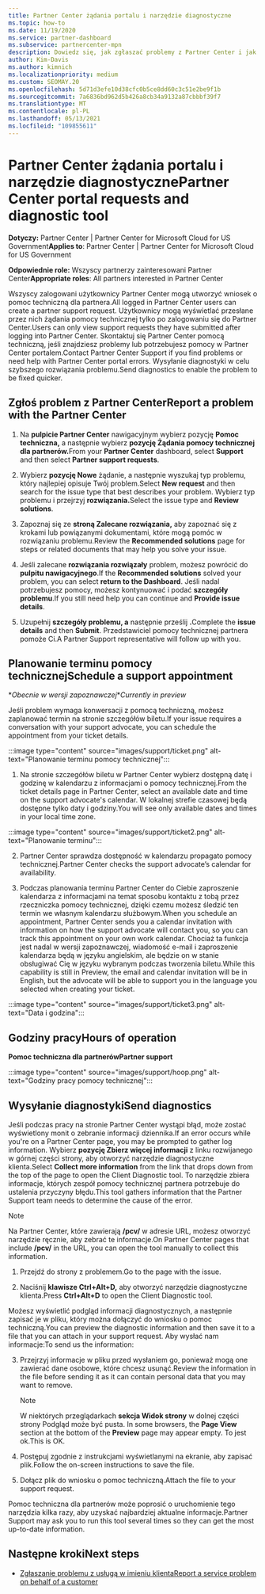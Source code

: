 ```yaml
---
title: Partner Center żądania portalu i narzędzie diagnostyczne
ms.topic: how-to
ms.date: 11/19/2020
ms.service: partner-dashboard
ms.subservice: partnercenter-mpn
description: Dowiedz się, jak zgłaszać problemy z Partner Center i jak zbierać informacje diagnostyczne dla zespołu pomocy technicznej partnera.
author: Kim-Davis
ms.author: kimnich
ms.localizationpriority: medium
ms.custom: SEOMAY.20
ms.openlocfilehash: 5d71d3efe10d38cfc0b5ce8dd60c3c51e2be9f1b
ms.sourcegitcommit: 7a6836bd962d5b426a8cb34a9132a87cbbbf39f7
ms.translationtype: MT
ms.contentlocale: pl-PL
ms.lasthandoff: 05/13/2021
ms.locfileid: "109855611"
---
```

# <a name="partner-center-portal-requests-and-diagnostic-tool"></a><span data-ttu-id="46a06-103">Partner Center żądania portalu i narzędzie diagnostyczne</span><span class="sxs-lookup"><span data-stu-id="46a06-103">Partner Center portal requests and diagnostic tool</span></span>

<span data-ttu-id="46a06-104">**Dotyczy:** Partner Center | Partner Center for Microsoft Cloud for US Government</span><span class="sxs-lookup"><span data-stu-id="46a06-104">**Applies to**: Partner Center | Partner Center for Microsoft Cloud for US Government</span></span>

<span data-ttu-id="46a06-105">**Odpowiednie role:** Wszyscy partnerzy zainteresowani Partner Center</span><span class="sxs-lookup"><span data-stu-id="46a06-105">**Appropriate roles**: All partners interested in Partner Center</span></span>

<span data-ttu-id="46a06-106">Wszyscy zalogowani użytkownicy Partner Center mogą utworzyć wniosek o pomoc techniczną dla partnera.</span><span class="sxs-lookup"><span data-stu-id="46a06-106">All logged in Partner Center users can create a partner support request.</span></span> <span data-ttu-id="46a06-107">Użytkownicy mogą wyświetlać przesłane przez nich żądania pomocy technicznej tylko po zalogowaniu się do Partner Center.</span><span class="sxs-lookup"><span data-stu-id="46a06-107">Users can only view support requests they have submitted after logging into Partner Center.</span></span>
<span data-ttu-id="46a06-108">Skontaktuj się Partner Center pomocą techniczną, jeśli znajdziesz problemy lub potrzebujesz pomocy w Partner Center portalem.</span><span class="sxs-lookup"><span data-stu-id="46a06-108">Contact Partner Center Support if you find problems or need help with Partner Center portal errors.</span></span> <span data-ttu-id="46a06-109">Wysyłanie diagnostyki w celu szybszego rozwiązania problemu.</span><span class="sxs-lookup"><span data-stu-id="46a06-109">Send diagnostics to enable the problem to be fixed quicker.</span></span>

## <a name="report-a-problem-with-the-partner-center"></a><span data-ttu-id="46a06-110">Zgłoś problem z Partner Center</span><span class="sxs-lookup"><span data-stu-id="46a06-110">Report a problem with the Partner Center</span></span>

1. <span data-ttu-id="46a06-111">Na **pulpicie Partner Center** nawigacyjnym wybierz pozycję **Pomoc techniczna,** a następnie wybierz **pozycję Żądania pomocy technicznej dla partnerów.**</span><span class="sxs-lookup"><span data-stu-id="46a06-111">From your **Partner Center** dashboard, select **Support** and then select **Partner support requests**.</span></span>

2. <span data-ttu-id="46a06-112">Wybierz **pozycję Nowe** żądanie, a następnie wyszukaj typ problemu, który najlepiej opisuje Twój problem.</span><span class="sxs-lookup"><span data-stu-id="46a06-112">Select **New request** and then search for the issue type that best describes your problem.</span></span> <span data-ttu-id="46a06-113">Wybierz typ problemu i przejrzyj **rozwiązania.**</span><span class="sxs-lookup"><span data-stu-id="46a06-113">Select the issue type and **Review solutions**.</span></span>

3. <span data-ttu-id="46a06-114">Zapoznaj się ze **stroną Zalecane rozwiązania,** aby zapoznać się z krokami lub powiązanymi dokumentami, które mogą pomóc w rozwiązaniu problemu.</span><span class="sxs-lookup"><span data-stu-id="46a06-114">Review the **Recommended solutions** page for steps or related documents that may help you solve your issue.</span></span>

4. <span data-ttu-id="46a06-115">Jeśli zalecane **rozwiązania rozwiązały** problem, możesz powrócić do **pulpitu nawigacyjnego**.</span><span class="sxs-lookup"><span data-stu-id="46a06-115">If the **Recommended solutions** solved your problem, you can select **return to the Dashboard**.</span></span> <span data-ttu-id="46a06-116">Jeśli nadal potrzebujesz pomocy, możesz kontynuować i podać **szczegóły problemu**.</span><span class="sxs-lookup"><span data-stu-id="46a06-116">If you still need help you can continue and **Provide issue details**.</span></span>

5. <span data-ttu-id="46a06-117">Uzupełnij **szczegóły problemu, a** następnie prześlij **.**</span><span class="sxs-lookup"><span data-stu-id="46a06-117">Complete the **issue details** and then **Submit**.</span></span> <span data-ttu-id="46a06-118">Przedstawiciel pomocy technicznej partnera pomoże Ci.</span><span class="sxs-lookup"><span data-stu-id="46a06-118">A Partner Support representative will follow up with you.</span></span>

## <a name="schedule-a-support-appointment"></a><span data-ttu-id="46a06-119">Planowanie terminu pomocy technicznej</span><span class="sxs-lookup"><span data-stu-id="46a06-119">Schedule a support appointment</span></span> 

<span data-ttu-id="46a06-120">\**Obecnie w wersji zapoznawczej*</span><span class="sxs-lookup"><span data-stu-id="46a06-120">\**Currently in preview*</span></span>

<span data-ttu-id="46a06-121">Jeśli problem wymaga konwersacji z pomocą techniczną, możesz zaplanować termin na stronie szczegółów biletu.</span><span class="sxs-lookup"><span data-stu-id="46a06-121">If your issue requires a conversation with your support advocate, you can schedule the appointment from your ticket details.</span></span>

:::image type="content" source="images/support/ticket.png" alt-text="Planowanie terminu pomocy technicznej":::

1.  <span data-ttu-id="46a06-123">Na stronie szczegółów biletu w Partner Center wybierz dostępną datę i godzinę w kalendarzu z informacjami o pomocy technicznej.</span><span class="sxs-lookup"><span data-stu-id="46a06-123">From the ticket details page in Partner Center, select an available date and time on the support advocate's calendar.</span></span> <span data-ttu-id="46a06-124">W lokalnej strefie czasowej będą dostępne tylko daty i godziny.</span><span class="sxs-lookup"><span data-stu-id="46a06-124">You will see only available dates and times in your local time zone.</span></span>

:::image type="content" source="images/support/ticket2.png" alt-text="Planowanie terminu":::

2. <span data-ttu-id="46a06-126">Partner Center sprawdza dostępność w kalendarzu propagato pomocy technicznej.</span><span class="sxs-lookup"><span data-stu-id="46a06-126">Partner Center checks the support advocate’s  calendar for availability.</span></span>

1. <span data-ttu-id="46a06-127">Podczas planowania terminu Partner Center do Ciebie zaproszenie kalendarza z informacjami na temat sposobu kontaktu z tobą przez rzeczniczka pomocy technicznej, dzięki czemu możesz śledzić ten termin we własnym kalendarzu służbowym.</span><span class="sxs-lookup"><span data-stu-id="46a06-127">When you schedule an appointment, Partner Center sends you a calendar invitation with information on how the support advocate will contact you, so you can track this appointment on your own work calendar.</span></span>  <span data-ttu-id="46a06-128">Chociaż ta funkcja jest nadal w wersji zapoznawczej, wiadomość e-mail i zaproszenie kalendarza będą w języku angielskim, ale będzie on w stanie obsługiwać Cię w języku wybranym podczas tworzenia biletu.</span><span class="sxs-lookup"><span data-stu-id="46a06-128">While this capability is still in Preview, the email and calendar invitation will be in English, but the advocate will be able to support you in the language you selected when creating your ticket.</span></span>

:::image type="content" source="images/support/ticket3.png" alt-text="Data i godzina":::

## <a name="hours-of-operation"></a><span data-ttu-id="46a06-130">Godziny pracy</span><span class="sxs-lookup"><span data-stu-id="46a06-130">Hours of operation</span></span>

<span data-ttu-id="46a06-131">**Pomoc techniczna dla partnerów**</span><span class="sxs-lookup"><span data-stu-id="46a06-131">**Partner support**</span></span>

:::image type="content" source="images/support/hoop.png" alt-text="Godziny pracy pomocy technicznej":::

## <a name="send-diagnostics"></a><span data-ttu-id="46a06-133">Wysyłanie diagnostyki</span><span class="sxs-lookup"><span data-stu-id="46a06-133">Send diagnostics</span></span>

<span data-ttu-id="46a06-134">Jeśli podczas pracy na stronie Partner Center wystąpi błąd, może zostać wyświetlony monit o zebranie informacji dziennika.</span><span class="sxs-lookup"><span data-stu-id="46a06-134">If an error occurs while you're on a Partner Center page, you may be prompted to gather log information.</span></span> <span data-ttu-id="46a06-135">Wybierz **pozycję Zbierz więcej informacji** z linku rozwijanego w górnej części strony, aby otworzyć narzędzie diagnostyczne klienta.</span><span class="sxs-lookup"><span data-stu-id="46a06-135">Select **Collect more information** from the link that drops down from the top of the page to open the Client Diagnostic tool.</span></span> <span data-ttu-id="46a06-136">To narzędzie zbiera informacje, których zespół pomocy technicznej partnera potrzebuje do ustalenia przyczyny błędu.</span><span class="sxs-lookup"><span data-stu-id="46a06-136">This tool gathers information that the Partner Support team needs to determine the cause of the error.</span></span> 

>[!NOTE]
><span data-ttu-id="46a06-137">Na Partner Center, które zawierają **/pcv/** w adresie URL, możesz otworzyć narzędzie ręcznie, aby zebrać te informacje.</span><span class="sxs-lookup"><span data-stu-id="46a06-137">On Partner Center pages that include **/pcv/** in the URL, you can open the tool manually to collect this information.</span></span>

1. <span data-ttu-id="46a06-138">Przejdź do strony z problemem.</span><span class="sxs-lookup"><span data-stu-id="46a06-138">Go to the page with the issue.</span></span>

2. <span data-ttu-id="46a06-139">Naciśnij **klawisze Ctrl+Alt+D,** aby otworzyć narzędzie diagnostyczne klienta.</span><span class="sxs-lookup"><span data-stu-id="46a06-139">Press **Ctrl+Alt+D** to open the Client Diagnostic tool.</span></span>

<span data-ttu-id="46a06-140">Możesz wyświetlić podgląd informacji diagnostycznych, a następnie zapisać je w pliku, który można dołączyć do wniosku o pomoc techniczną.</span><span class="sxs-lookup"><span data-stu-id="46a06-140">You can preview the diagnostic information and then save it to a file that you can attach in your support request.</span></span> <span data-ttu-id="46a06-141">Aby wysłać nam informacje:</span><span class="sxs-lookup"><span data-stu-id="46a06-141">To send us the information:</span></span>

3. <span data-ttu-id="46a06-142">Przejrzyj informacje w pliku przed wysłaniem go, ponieważ mogą one zawierać dane osobowe, które chcesz usunąć.</span><span class="sxs-lookup"><span data-stu-id="46a06-142">Review the information in the file before sending it as it can contain personal data that you may want to remove.</span></span>

    >[!NOTE]
    ><span data-ttu-id="46a06-143">W niektórych przeglądarkach **sekcja Widok strony** w dolnej części strony Podgląd może być pusta. </span><span class="sxs-lookup"><span data-stu-id="46a06-143">In some browsers, the **Page View** section at the bottom of the **Preview** page may appear empty.</span></span> <span data-ttu-id="46a06-144">To jest ok.</span><span class="sxs-lookup"><span data-stu-id="46a06-144">This is OK.</span></span>

4. <span data-ttu-id="46a06-145">Postępuj zgodnie z instrukcjami wyświetlanymi na ekranie, aby zapisać plik.</span><span class="sxs-lookup"><span data-stu-id="46a06-145">Follow the on-screen instructions to save the file.</span></span>

5. <span data-ttu-id="46a06-146">Dołącz plik do wniosku o pomoc techniczną.</span><span class="sxs-lookup"><span data-stu-id="46a06-146">Attach the file to your support request.</span></span>

<span data-ttu-id="46a06-147">Pomoc techniczna dla partnerów może poprosić o uruchomienie tego narzędzia kilka razy, aby uzyskać najbardziej aktualne informacje.</span><span class="sxs-lookup"><span data-stu-id="46a06-147">Partner Support may ask you to run this tool several times so they can get the most up-to-date information.</span></span>

## <a name="next-steps"></a><span data-ttu-id="46a06-148">Następne kroki</span><span class="sxs-lookup"><span data-stu-id="46a06-148">Next steps</span></span>

- [<span data-ttu-id="46a06-149">Zgłaszanie problemu z usługą w imieniu klienta</span><span class="sxs-lookup"><span data-stu-id="46a06-149">Report a service problem on behalf of a customer</span></span>](report-problems-on-behalf-of-a-customer.md)
